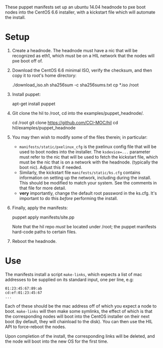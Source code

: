 These puppet manifests set up an ubuntu 14.04 headnode to pxe boot
nodes into the CentOS 6.6 installer, with a kickstart file which will
automate the install.

# Setup

1. Create a headnode. The headnode must have a nic that will be
   recognized as eth1, which must be on a HIL network that the nodes
   will pxe boot off of.
2. Download the CentOS 6.6 minimal ISO, verify the checksum, and then
   copy it to root's home directory:

    ./download_iso.sh
    sha256sum -c sha256sums.txt
    cp *.iso /root

3. Install puppet:

    apt-get install puppet

4. Git clone the hil to /root, cd into the examples/puppet_headnode/.

    cd /root
    git clone https://github.com/CCI-MOC/hil
    cd hil/examples/puppet_headnode

5. You may then wish to modify some of the files therein; in
   particular:

   * `manifests/static/pxelinux_cfg` is the pxelinux config file that
     will be used to boot nodes into the installer. The `ksdevice=...`
     parameter must refer to the nic that will be used to fetch the
     kickstart file, which must be the nic that is on a network with
     the headnode. (typically the boot nic). Adjust this if needed.
   * Similarly, the kickstart file `manifests/static/ks.cfg` contains
     information on setting up the network, including during the
     install. This should be modified to match your system. See the
     comments in that file for more detail.
   * **very** importantly, change the default root password in the
     ks.cfg. It's important to do this *before* performing the install.

6. Finally, apply the manifests:

    puppet apply manifests/site.pp

   Note that the hil repo *must* be located under /root; the puppet
   manifests hard-code paths to certain files.

7. Reboot the headnode.

# Use

The manifests install a script `make-links`, which expects a list of mac
addresses to be supplied on its standard input, one per line, e.g:

    01:23:45:67:89:ab
    cd:ef:01:23:45:67
    ...

Each of these should be the mac address off of which you expect a node
to boot. `make-links` will then make some symlinks, the effect of which
is that the corresponding nodes will boot into the CentOS installer on
their next boot (by default, they will chainload to the disk). You can
then use the HIL API to force-reboot the nodes.

Upon completion of the install, the corresponding links will be deleted,
and the node will boot into the new OS for the first time.
